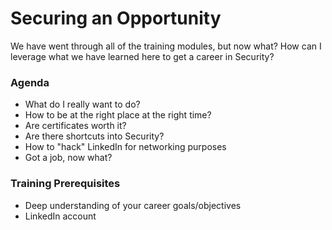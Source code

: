 # Securing an Opportunity
We have went through all of the training modules, but now what?  How can I leverage what we have learned here to get a career in Security?

### Agenda
* What do I really want to do?
* How to be at the right place at the right time?
* Are certificates worth it?
* Are there shortcuts into Security?
* How to "hack" LinkedIn for networking purposes
* Got a job, now what?

### Training Prerequisites 
* Deep understanding of your career goals/objectives 
* LinkedIn account
